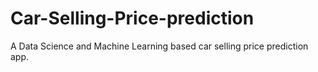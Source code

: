 # Car-Selling-Price-prediction
A Data Science and Machine Learning based car selling price prediction app.
